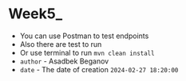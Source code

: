 # Week5_ 
- You can use Postman to test endpoints
- Also there are test to run
- Or use terminal to run `mvn clean install`
- `author` - Asadbek Beganov
- `date` - The date of creation `2024-02-27 18:20:00`
